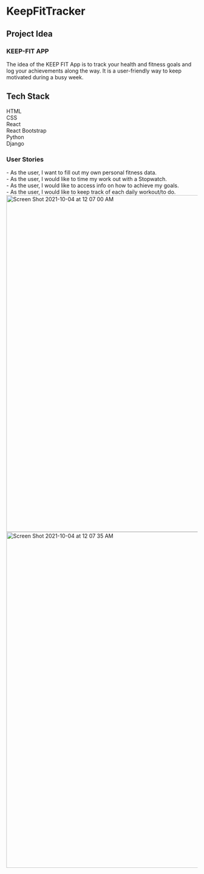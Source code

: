 # KeepFitTracker

<h2>Project Idea</h2>
<h3>KEEP-FIT APP</h3>

The idea of the KEEP FIT App is to track your health and fitness goals and log your achievements along the way. It is a user-friendly way to keep motivated during a busy week. 

<h2>Tech Stack</h2>
HTML </br>
CSS </br>
React </br>
React Bootstrap </br>
Python </br>
Django </br>


<h3>User Stories</h3>
- As the user, I want to fill out my own personal fitness data. </br> 
- As the user, I would like to time my work out with a Stopwatch. </br>
- As the user, I would like to access info on how to achieve my goals. </br>
- As the user, I would like to keep track of each daily workout/to do.  </br>



<img width="884" alt="Screen Shot 2021-10-04 at 12 07 00 AM" src="https://user-images.githubusercontent.com/86509310/135791327-017b10a3-5ff5-4555-8e0f-a3b27dda53f5.png">

<img width="882" alt="Screen Shot 2021-10-04 at 12 07 35 AM" src="https://user-images.githubusercontent.com/86509310/135791362-6a0e6d53-d844-496f-aac8-9dc5460310c3.png">



